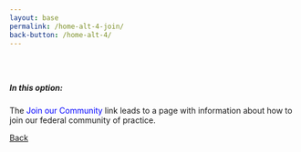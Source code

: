```yaml
---
layout: base
permalink: /home-alt-4-join/
back-button: /home-alt-4/
---
```

<div class="usa-grid" style="margin-bottom: 25em;">
<h5 style="padding-top: 3em;">In this option:</h5>
<p>The <span style="color: blue;">Join our Community</span> link leads to a page with information about how to join our federal community of practice.
</p>
<a class="usa-button" href="{{ page.back-button | prepend: site.baseurl }}">Back</a>
</div>